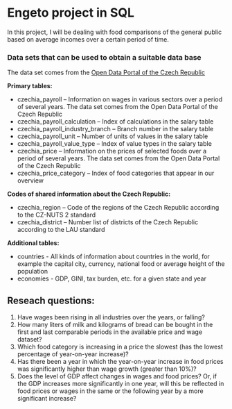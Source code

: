 <h1> Engeto project in SQL </h1>
<p>In this project, I will be dealing with food comparisons of the general public based on average incomes over a certain period of time.</p>

<h3>Data sets that can be used to obtain a suitable data base</h3>
<p>The data set comes from the <a href = "https://data.gov.cz/english/"> Open Data Portal of the Czech Republic </a></p> 
<b>Primary tables:</b>
<ul>
  <li>czechia_payroll – Information on wages in various sectors over a period of several years. The data set comes from the Open Data Portal of the Czech Republic </li>
  <li>czechia_payroll_calculation – Index of calculations in the salary table </li>
  <li>czechia_payroll_industry_branch – Branch number in the salary table </li>
  <li>czechia_payroll_unit – Number of units of values in the salary table </li>
  <li>czechia_payroll_value_type – Index of value types in the salary table </li>
  <li>czechia_price – Information on the prices of selected foods over a period of several years. The data set comes from the Open Data Portal of the Czech Republic </li>
  <li> czechia_price_category – Index of food categories that appear in our overview </li>
</ul>  

<b>Codes of shared information about the Czech Republic:</b>
<ul>
<li>czechia_region – Code of the regions of the Czech Republic according to the CZ-NUTS 2 standard </li>
<li>czechia_district – Number list of districts of the Czech Republic according to the LAU standard </li>
</ul>

<b>Additional tables:</b>
<ul>
<li>countries - All kinds of information about countries in the world, for example the capital city, currency, national food or average height of the population </li>
<li>economies - GDP, GINI, tax burden, etc. for a given state and year </li>
</ul>

<h2>Reseach questions:</h2>
<ol>
<li>Have wages been rising in all industries over the years, or falling?</li>
<li>How many liters of milk and kilograms of bread can be bought in the first and last comparable periods in the available price and wage dataset?</li>
<li>Which food category is increasing in a price the slowest (has the lowest percentage of year-on-year increase)?</</li>
<li>Has there been a year in which the year-on-year increase in food prices was significantly higher than wage growth (greater than 10%)?</li>
<li>Does the level of GDP affect changes in wages and food prices? Or, if the GDP increases more significantly in one year, will this be reflected in food prices or wages in the same or the following year by a more significant increase?</li>
</ol>
